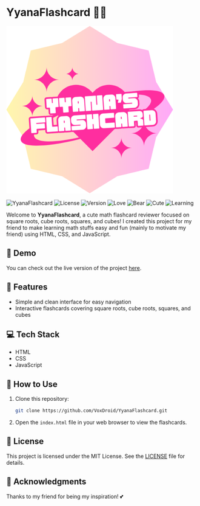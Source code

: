# YyanaFlashcard 🌸✨

<img src="https://raw.githubusercontent.com/VoxDroid/YyanaFlashcard/refs/heads/main/assets/image/YF.png" width="440" height="440">

![YyanaFlashcard](https://img.shields.io/badge/YyanaFlashcard-Math%20Flashcards-orange?style=flat-square) 
![License](https://img.shields.io/badge/license-MIT-brightgreen?style=flat-square) 
![Version](https://img.shields.io/badge/version-1.0-blue?style=flat-square) 
![Love](https://img.shields.io/badge/Love-❤️-ff69b4?style=flat-square) 
![Bear](https://img.shields.io/badge/Bear-🐻-ffcc00?style=flat-square) 
![Cute](https://img.shields.io/badge/Cuteness-🌼-ff69b4?style=flat-square) 
![Learning](https://img.shields.io/badge/Learning-📚-4caf50?style=flat-square) 

Welcome to **YyanaFlashcard**, a cute math flashcard reviewer focused on square roots, cube roots, squares, and cubes! I created this project for my friend to make learning math stuffs easy and fun (mainly to motivate my friend) using HTML, CSS, and JavaScript.

## 📖 Demo
You can check out the live version of the project [here](https://voxdroid.github.io/YyanaFlashcard/).

## 🚀 Features
- Simple and clean interface for easy navigation
- Interactive flashcards covering square roots, cube roots, squares, and cubes

## 💻 Tech Stack
- HTML
- CSS
- JavaScript

## 💖 How to Use
1. Clone this repository:
   ```bash
   git clone https://github.com/VoxDroid/YyanaFlashcard.git
3. Open the `index.html` file in your web browser to view the flashcards.

## 📜 License
This project is licensed under the MIT License. See the [LICENSE](LICENSE) file for details.


## 🌟 Acknowledgments
Thanks to my friend for being my inspiration! 💕


